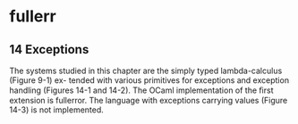 fullerr
=======

14 Exceptions
-------------

The systems studied in this chapter are the simply typed lambda-calculus (Figure 9-1) ex-
tended with various primitives for exceptions and exception handling (Figures 14-1 and 14-2).
The OCaml implementation of the ﬁrst extension is fullerror. The language with exceptions
carrying values (Figure 14-3) is not implemented.
